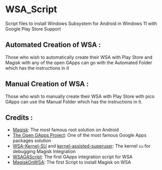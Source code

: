 # WSA_Script
Script files to install Windows Subsystem for Android in Windows 11 with Google Play Store Support

## Automated Creation of WSA :
Those who wish to automatically create their WSA with Play Store and Magisk with any of the open GApps
can go with the Automated Folder which has the instructions in it

## Manual Creation of WSA :
Those who wish to manually create their WSA with Play Store with pico GApps can use the Manual Folder
which has the instructions in it.

## Credits :
- [Magisk](https://github.com/topjohnwu/Magisk): The most famous root solution on Android
- [The Open GApps Project](https://opengapps.org): One of the most famous Google Apps packages solution
- [WSA-Kernel-SU](https://github.com/LSPosed/WSA-Kernel-SU) and [kernel-assisted-superuser](https://git.zx2c4.com/kernel-assisted-superuser/): The kernel `su` for debugging Magisk Integration
- [WSAGAScript](https://github.com/ADeltaX/WSAGAScript): The first GApps integration script for WSA
- [MagiskOnWSA](https://github.com/LSPosed/MagiskOnWSA): The first Script to install Magisk on WSA

